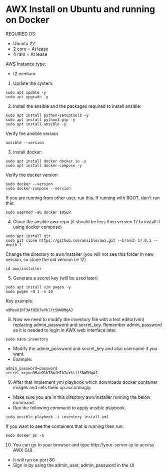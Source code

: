 # AWX Install on Ubuntu and running on Docker
REQUIRED OS:
  - Ubuntu 22
  - 2 core = At lease
  - 4 ram = At lease

AWS Instance type:
  - t2.medium

1. Update the system:
```
sudo apt update -y
sudo apt upgrade -y
```

2. Install the ansible and the packages required to install ansible:
```
sudo apt install python-setuptools -y
sudo apt install python3-pip -y
sudo apt install ansible -y
```

Verify the ansible version
```
ansible --version
```

3. Install docker:
```
sudo apt install docker docker.io -y
sudo apt install docker-compose -y
```

Verify the docker version
```
sudo docker --version
sudo docker-compose --version
```

If you are running from other user, run this. If running with ROOT, don't run this:
```
sudo usermod -aG docker $USER
```

4. Clone the ansible awx repo (it should be less then version 17 to install it using docker compose)
```
sudo apt install git 
sudo git clone https://github.com/ansible/awx.git --branch 17.0.1 --depth 1
```

Change the directory to awx/installer (you will not see this folder in new version, so clone the old version i.e 17)
```
cd awx/installer
```

5. Generate a secret key (will be used later)
```
sudo apt install vim pwgen -y
sudo pwgen -N 1 -s 30
```

Key example:
```
n9MaoO1bT3AfHIb7wYklftSNWDMgAJ
```

8. Now we need to modify the inventory file with a text editor(vim) replacing admin_password and secret_key. Remember admin_password as it is needed to login in AWX web interface later. 
```
sudo nano inventory
```

- Modify the admin_password and secret_key and also username if you want. 
- Example:
```
admin_password=password
secret_key=n9MaoO1bT3AfHIb7wYklftSNWDMgAJ
```

9. After that implement yml playbook which downloads docker container images and sets them up accordingly.
- Make sure you are in this directory awx/installer running the below command.
- Run the following command to apply ansible playbook.
```
sudo ansible-playbook -i inventory install.yml
```

If you want to see the containers that is running then run:
```
sudo docker ps -a
```
10. You can go to your browser and type http://your-server-ip to access AWX GUI. 
- It will run on port 80
- Sign in by using the admin_user, admin_password in the UI


